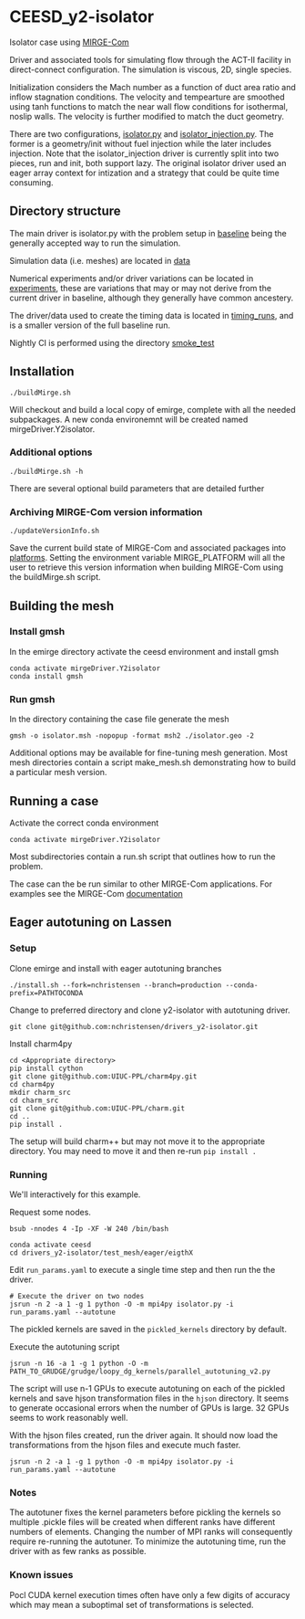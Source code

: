 # CEESD_y2-isolator

Isolator case using [MIRGE-Com](https://github.com/illinois-ceesd/mirgecom)

Driver and associated tools for simulating flow through the ACT-II facility in direct-connect configuration.
The simulation is viscous, 2D, single species.

Initialization considers the Mach number as a function of duct area ratio and inflow stagnation conditions. The velocity and tempearture are smoothed using tanh functions to match the near wall flow conditions for isothermal, noslip walls.  The velocity is further modified to match the duct geometry.

There are two configurations, [isolator.py](isolator.py) and [isolator_injection.py](isolator_injection.py). The former is a geometry/init without fuel injection while the later includes injection. Note that the isolator_injection driver is currently split into two pieces, run and init, both support lazy. The original isolator driver used an eager array context for intization and a strategy that could be quite time consuming.

## Directory structure

The main driver is isolator.py with the problem setup in [baseline](baseline) being the generally accepted way to run the simulation.

Simulation data (i.e. meshes) are located in [data](data)

Numerical experiments and/or driver variations can be located in [experiments](experiments), these are variations that may or may not derive from the current driver in baseline, although they generally have common ancestery.

The driver/data used to create the timing data is located in [timing_runs](timing_runs), and is a smaller version of the full baseline run.

Nightly CI is performed using the directory [smoke_test](smoke_test)

## Installation

```
./buildMirge.sh
```

Will checkout and build a local copy of emirge, complete with all the needed subpackages. A new conda environemnt will be created named mirgeDriver.Y2isolator. 

### Additional options

```
./buildMirge.sh -h
```

There are several optional build parameters that are detailed further

### Archiving MIRGE-Com version information

```
./updateVersionInfo.sh
```

Save the current build state of MIRGE-Com and associated packages into [platforms](platforms). Setting the environment variable MIRGE_PLATFORM will all the user to retrieve this version information when building MIRGE-Com using the buildMirge.sh script.

## Building the mesh

### Install gmsh
In the emirge directory activate the ceesd environment and install gmsh
```
conda activate mirgeDriver.Y2isolator
conda install gmsh
```

### Run gmsh
In the directory containing the case file generate the mesh
```
gmsh -o isolator.msh -nopopup -format msh2 ./isolator.geo -2
```

Additional options may be available for fine-tuning mesh generation. Most mesh directories contain a script make_mesh.sh demonstrating how to build a particular mesh version.

## Running a case

Activate the correct conda environment
```
conda activate mirgeDriver.Y2isolator
```

Most subdirectories contain a run.sh script that outlines how to run the problem.

The case can the be run similar to other MIRGE-Com applications.
For examples see the MIRGE-Com [documentation](https://mirgecom.readthedocs.io/en/latest/running/systems.html)

## Eager autotuning on Lassen

### Setup

Clone emirge and install with eager autotuning branches
```
./install.sh --fork=nchristensen --branch=production --conda-prefix=PATHTOCONDA
```

Change to preferred directory and clone y2-isolator with autotuning driver.
```
git clone git@github.com:nchristensen/drivers_y2-isolator.git
```

Install charm4py

```
cd <Appropriate directory>
pip install cython
git clone git@github.com:UIUC-PPL/charm4py.git
cd charm4py
mkdir charm_src
cd charm_src
git clone git@github.com:UIUC-PPL/charm.git
cd ..
pip install .
```

The setup will build charm++ but may not move it to the appropriate directory.
You may need to move it and then re-run `pip install .` 

### Running

We'll interactively for this example.

Request some nodes.
```
bsub -nnodes 4 -Ip -XF -W 240 /bin/bash
```

```
conda activate ceesd
cd drivers_y2-isolator/test_mesh/eager/eigthX
```

Edit `run_params.yaml` to execute a single time step and then run the the driver.

```
# Execute the driver on two nodes
jsrun -n 2 -a 1 -g 1 python -O -m mpi4py isolator.py -i run_params.yaml --autotune
```

The pickled kernels are saved in the `pickled_kernels` directory by default.

Execute the autotuning script
```
jsrun -n 16 -a 1 -g 1 python -O -m PATH_TO_GRUDGE/grudge/loopy_dg_kernels/parallel_autotuning_v2.py
```

The script will use n-1 GPUs to execute autotuning on each of the pickled kernels and save hjson
transformation files in the `hjson` directory. It seems to generate occasional errors when the number of
GPUs is large. 32 GPUs seems to work reasonably well. 

With the hjson files created, run the driver again. It should now load the transformations from the hjson files
and execute much faster.

```
jsrun -n 2 -a 1 -g 1 python -O -m mpi4py isolator.py -i run_params.yaml --autotune
```

### Notes
The autotuner fixes the kernel parameters before pickling the kernels so multiple .pickle files will be 
created when different ranks have different numbers of elements. Changing the number of MPI ranks will consequently
require re-running the autotuner. To minimize the autotuning time, run the driver with as few ranks as possible.

### Known issues
Pocl CUDA kernel execution times often have only a few digits of accuracy which may mean a suboptimal set of
transformations is selected.
